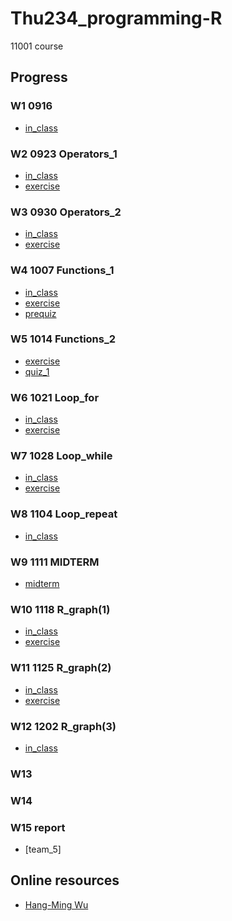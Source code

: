 # Thu234_programming-R
11001 course

## Progress

### W1 0916
  * [in_class](https://chang-web.github.io/Thu234_programming-R/0916/0916-calculator-and-distribution.html)
### W2 0923 Operators_1
  * [in_class](https://chang-web.github.io/Thu234_programming-R/0923/0923-vector.html)
  * [exercise](https://chang-web.github.io/Thu234_programming-R/0923/0923-hw.html)
### W3 0930 Operators_2
  * [in_class](https://chang-web.github.io/Thu234_programming-R/0930/0930-R-if_else.html)
  * [exercise](https://chang-web.github.io/Thu234_programming-R/0930/0930-hw.html)
### W4 1007 Functions_1
  * [in_class](https://chang-web.github.io/Thu234_programming-R/1007/1007_R_function.html)
  * [exercise](https://chang-web.github.io/Thu234_programming-R/1007/1007_hw.html)
  * [prequiz](https://chang-web.github.io/Thu234_programming-R/1007/pre_quiz.html)
### W5 1014 Functions_2
  * [exercise](https://chang-web.github.io/Thu234_programming-R/1014/1014_review_and_exercise.html)
  * [quiz_1](https://chang-web.github.io/Thu234_programming-R/1014/107208063.txt)
### W6 1021 Loop_for
  * [in_class](https://chang-web.github.io/Thu234_programming-R/1021/1021_Loops.html)
  * [exercise](https://chang-web.github.io/Thu234_programming-R/1021/1021_exercise.html)
### W7 1028 Loop_while
  * [in_class](https://chang-web.github.io/Thu234_programming-R/1028/1028-R-while.html)
  * [exercise](https://chang-web.github.io/Thu234_programming-R/1028/1028_HW.html)
### W8 1104 Loop_repeat
  * [in_class](https://chang-web.github.io/Thu234_programming-R/1104/1104_repeat-and-next.html)
### W9 1111 MIDTERM
  * [midterm](https://chang-web.github.io/Thu234_programming-R/1111/107208063.txt)
### W10 1118 R_graph(1)
  * [in_class](https://chang-web.github.io/Thu234_programming-R/1118/R_graph.R)
  * [exercise](https://chang-web.github.io/Thu234_programming-R/1118/1118_HW.html)
### W11 1125 R_graph(2)
  * [in_class](https://chang-web.github.io/Thu234_programming-R/1125/R_graph(2).R)
  * [exercise](https://chang-web.github.io/Thu234_programming-R/1125/1125_HW.html)
### W12 1202 R_graph(3)
  * [in_class](https://chang-web.github.io/Thu234_programming-R/1202/r_graph-3-.html)
### W13

### W14 

### W15 report
  * [team_5]




## Online resources
  * [Hang-Ming Wu](http://www.hmwu.idv.tw/index.php/r-software)

